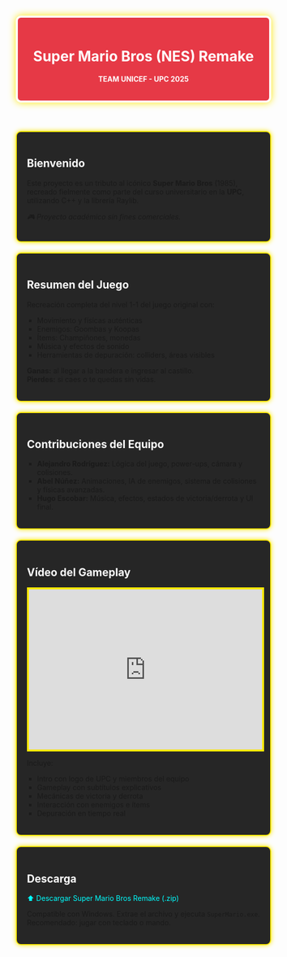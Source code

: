 <!DOCTYPE html>
<html lang="en">
<head>
  <meta charset="UTF-8">
  <meta name="viewport" content="width=device-width, initial-scale=1.0">
  <title>Super Mario Bros Remake - UPC</title>
  <style>
    @import url('https://fonts.googleapis.com/css2?family=Press+Start+2P&display=swap');

    body {
      font-family: 'Press Start 2P', cursive;
      background-color: #1a1a1a;
      color: #fce803;
      margin: 0;
      padding: 20px;
      background-image: url('https://i.imgur.com/XEvlUTZ.png');
      background-size: cover;
      background-repeat: no-repeat;
      background-attachment: fixed;
    }

    header {
      background-color: #e63946;
      color: white;
      padding: 20px;
      text-align: center;
      border-radius: 10px;
      border: 4px solid #fff;
      box-shadow: 0px 0px 15px #fce803;
    }

    section {
      background: rgba(0, 0, 0, 0.85);
      padding: 20px;
      margin-top: 20px;
      border-radius: 10px;
      border: 2px solid #fce803;
      box-shadow: 0px 0px 10px #fce803;
    }

    h1, h2 {
      color: #ffffff;
    }

    ul {
      list-style-type: square;
      padding-left: 20px;
    }

    a {
      color: #00ffff;
      text-decoration: none;
    }

    a:hover {
      text-decoration: underline;
    }

    iframe {
      width: 100%;
      max-width: 560px;
      height: 315px;
      display: block;
      margin: 0 auto;
      border: 4px solid #fce803;
    }
  </style>
</head>
<body>
  <header>
    <h1>Super Mario Bros (NES) Remake</h1>
    <p><strong>TEAM UNICEF - UPC 2025</strong></p>
  </header>

  <section>
    <h2>Bienvenido</h2>
    <p>Este proyecto es un tributo al icónico <strong>Super Mario Bros</strong> (1985), recreado fielmente como parte del curso universitario en la <strong>UPC</strong>, utilizando C++ y la librería Raylib.</p>
    <p><em>🎮 Proyecto académico sin fines comerciales.</em></p>
  </section>

  <section>
    <h2>Resumen del Juego</h2>
    <p>Recreación completa del nivel 1-1 del juego original con:</p>
    <ul>
      <li>Movimiento y físicas auténticas</li>
      <li>Enemigos: Goombas y Koopas</li>
      <li>Ítems: Champiñones, monedas</li>
      <li>Música y efectos de sonido</li>
      <li>Herramientas de depuración: colliders, áreas visibles</li>
    </ul>
    <p><strong>Ganas:</strong> al llegar a la bandera e ingresar al castillo.<br>
       <strong>Pierdes:</strong> si caes o te quedas sin vidas.</p>
  </section>

  <section>
    <h2>Contribuciones del Equipo</h2>
    <ul>
      <li><strong>Alejandro Rodríguez:</strong> Lógica del juego, power-ups, cámara y colisiones.</li>
      <li><strong>Abel Núñez:</strong> Animaciones, IA de enemigos, sistema de colisiones y físicas avanzadas.</li>
      <li><strong>Hugo Escobar:</strong> Música, efectos, estados de victoria/derrota y UI final.</li>
    </ul>
  </section>

  <section>
    <h2>Vídeo del Gameplay</h2>
    <iframe src="https://www.youtube.com/embed/YOUR_VIDEO_ID" allowfullscreen></iframe>
    <p>Incluye:</p>
    <ul>
      <li>Intro con logo de UPC y miembros del equipo</li>
      <li>Gameplay con subtítulos explicativos</li>
      <li>Mecánicas de victoria y derrota</li>
      <li>Interacción con enemigos e ítems</li>
      <li>Depuración en tiempo real</li>
    </ul>
  </section>

  <section>
    <h2>Descarga</h2>
    <p><a href="ENLACE_A_TU_ZIP">⬆️ Descargar Super Mario Bros Remake (.zip)</a></p>
    <p>Compatible con Windows. Extrae el archivo y ejecuta <code>SuperMario.exe</code>.<br>
    Recomendado: jugar con teclado o mando.</p>
  </section>
</body>
</html>
